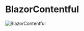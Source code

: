 # BlazorContentful
![BlazorContentful](https://github.com/McPepper/BlazorContentful/workflows/BlazorContentful/badge.svg)
